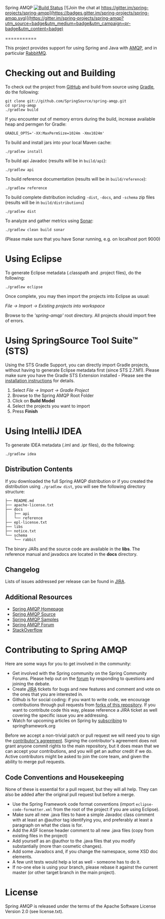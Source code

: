 Spring AMQP [![Build Status](https://travis-ci.org/spring-projects/spring-amqp.svg?branch=master)](https://travis-ci.org/spring-projects/spring-amqp) [![Join the chat at https://gitter.im/spring-projects/spring-amqp](https://badges.gitter.im/spring-projects/spring-amqp.svg)](https://gitter.im/spring-projects/spring-amqp?utm_source=badge&utm_medium=badge&utm_campaign=pr-badge&utm_content=badge)

===========

This project provides support for using Spring and Java with [AMQP](https://www.amqp.org/), and in particular [RabbitMQ](https://www.rabbitmq.com/).

# Checking out and Building

To check out the project from [GitHub](https://github.com/SpringSource/spring-amqp) and build from source using [Gradle](https://gradle.org/), do the following:

	git clone git://github.com/SpringSource/spring-amqp.git
	cd spring-amqp
	./gradlew build

If you encounter out of memory errors during the build, increase available heap and permgen for Gradle:

	GRADLE_OPTS='-XX:MaxPermSize=1024m -Xmx1024m'

To build and install jars into your local Maven cache:

	./gradlew install

To build api Javadoc (results will be in `build/api`):

	./gradlew api

To build reference documentation (results will be in `build/reference`):

	./gradlew reference

To build complete distribution including `-dist`, `-docs`, and `-schema` zip files (results will be in `build/distributions`)

	./gradlew dist

To analyze and gather metrics using [Sonar](https://www.sonarqube.org/):

	./gradlew clean build sonar

(Please make sure that you have Sonar running, e.g. on localhost port 9000)


# Using Eclipse

To generate Eclipse metadata (.classpath and .project files), do the following:

	./gradlew eclipse

Once complete, you may then import the projects into Eclipse as usual:

*File -> Import -> Existing projects into workspace*

Browse to the *'spring-amqp'* root directory. All projects should import free of errors.

# Using SpringSource Tool Suite™ (STS)

Using the STS Gradle Support, you can directly import Gradle projects, without having to generate Eclipse metadata first (since STS 2.7.M1). Please make sure you have the Gradle STS Extension installed - Please see the [installation  instructions](https://docs.spring.io/sts/docs/latest/reference/html/gradle/installation.html) for details.

1. Select *File -> Import -> Gradle Project*
2. Browse to the Spring AMQP Root Folder
3. Click on **Build Model**
4. Select the projects you want to import
5. Press **Finish**

# Using IntelliJ IDEA

To generate IDEA metadata (.iml and .ipr files), do the following:

    ./gradlew idea

## Distribution Contents

If you downloaded the full Spring AMQP distribution or if you created the distribution using `./gradlew dist`, you will see the following directory structure:

	├── README.md
	├── apache-license.txt
	├── docs
	│	├── api
	│	└── reference
	├── epl-license.txt
	├── libs
	├── notice.txt
	└── schema
	    └── rabbit

The binary JARs and the source code are available in the **libs**. The reference manual and javadocs are located in the **docs** directory.

## Changelog

Lists of issues addressed per release can be found in [JIRA](https://jira.springsource.org/browse/AMQP#selectedTab=com.atlassian.jira.plugin.system.project%3Aversions-panel).

## Additional Resources

* [Spring AMQP Homepage](https://www.springsource.org/spring-amqp)
* [Spring AMQP Source](https://github.com/SpringSource/spring-amqp)
* [Spring AMQP Samples](https://github.com/SpringSource/spring-amqp-samples)
* [Spring AMQP Forum](https://forum.spring.io/forumdisplay.php?f=74)
* [StackOverflow](https://stackoverflow.com/questions/tagged/spring-amqp)

# Contributing to Spring AMQP

Here are some ways for you to get involved in the community:

* Get involved with the Spring community on the Spring Community Forums.  Please help out on the [forum](https://forum.spring.io/forumdisplay.php?f=74) by responding to questions and joining the debate.
* Create [JIRA](https://jira.springsource.org/browse/AMQP) tickets for bugs and new features and comment and vote on the ones that you are interested in.  
* Github is for social coding: if you want to write code, we encourage contributions through pull requests from [forks of this repository](https://help.github.com/forking/).  If you want to contribute code this way, please reference a JIRA ticket as well covering the specific issue you are addressing.
* Watch for upcoming articles on Spring by [subscribing](https://www.springsource.org/node/feed) to springframework.org

Before we accept a non-trivial patch or pull request we will need you to sign the [contributor's agreement](https://support.springsource.com/spring_committer_signup).  Signing the contributor's agreement does not grant anyone commit rights to the main repository, but it does mean that we can accept your contributions, and you will get an author credit if we do. Active contributors might be asked to join the core team, and given the ability to merge pull requests.

## Code Conventions and Housekeeping
None of these is essential for a pull request, but they will all help.  They can also be added after the original pull request but before a merge.

* Use the Spring Framework code format conventions (import `eclipse-code-formatter.xml` from the root of the project if you are using Eclipse).
* Make sure all new .java files to have a simple Javadoc class comment with at least an @author tag identifying you, and preferably at least a paragraph on what the class is for.
* Add the ASF license header comment to all new .java files (copy from existing files in the project)
* Add yourself as an @author to the .java files that you modify substantially (more than cosmetic changes).
* Add some Javadocs and, if you change the namespace, some XSD doc elements.
* A few unit tests would help a lot as well - someone has to do it.
* If no-one else is using your branch, please rebase it against the current master (or other target branch in the main project).

# License

Spring AMQP is released under the terms of the Apache Software License Version 2.0 (see license.txt).
